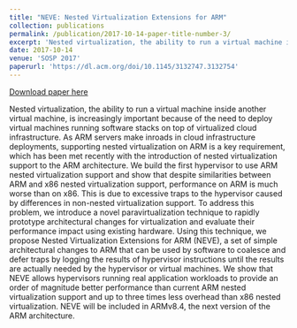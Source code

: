 ```yaml
---
title: "NEVE: Nested Virtualization Extensions for ARM"
collection: publications
permalink: /publication/2017-10-14-paper-title-number-3/
excerpt: 'Nested virtualization, the ability to run a virtual machine inside another virtual machine, is increasingly important because of the need to deploy virtual machines running software stacks on top of virtualized cloud infrastructure. As ARM servers make inroads in cloud infrastructure deployments, supporting nested virtualization on ARM is a key requirement, which has been met recently with the introduction of nested virtualization support to the ARM architecture. We build the first hypervisor to use ARM nested virtualization support and show that despite similarities between ARM and x86 nested virtualization support, performance on ARM is much worse than on x86. This is due to excessive traps to the hypervisor caused by differences in non-nested virtualization support. To address this problem, we introduce a novel paravirtualization technique to rapidly prototype architectural changes for virtualization and evaluate their performance impact using existing hardware. Using this technique, we propose Nested Virtualization Extensions for ARM (NEVE), a set of simple architectural changes to ARM that can be used by software to coalesce and defer traps by logging the results of hypervisor instructions until the results are actually needed by the hypervisor or virtual machines. We show that NEVE allows hypervisors running real application workloads to provide an order of magnitude better performance than current ARM nested virtualization support and up to three times less overhead than x86 nested virtualization. NEVE will be included in ARMv8.4, the next version of the ARM architecture.'
date: 2017-10-14
venue: 'SOSP 2017'
paperurl: 'https://dl.acm.org/doi/10.1145/3132747.3132754'
---
```


<a href='https://dl.acm.org/doi/10.1145/3132747.3132754'>Download paper here</a>

Nested virtualization, the ability to run a virtual machine inside another virtual machine, is increasingly important because of the need to deploy virtual machines running software stacks on top of virtualized cloud infrastructure. As ARM servers make inroads in cloud infrastructure deployments, supporting nested virtualization on ARM is a key requirement, which has been met recently with the introduction of nested virtualization support to the ARM architecture. We build the first hypervisor to use ARM nested virtualization support and show that despite similarities between ARM and x86 nested virtualization support, performance on ARM is much worse than on x86. This is due to excessive traps to the hypervisor caused by differences in non-nested virtualization support. To address this problem, we introduce a novel paravirtualization technique to rapidly prototype architectural changes for virtualization and evaluate their performance impact using existing hardware. Using this technique, we propose Nested Virtualization Extensions for ARM (NEVE), a set of simple architectural changes to ARM that can be used by software to coalesce and defer traps by logging the results of hypervisor instructions until the results are actually needed by the hypervisor or virtual machines. We show that NEVE allows hypervisors running real application workloads to provide an order of magnitude better performance than current ARM nested virtualization support and up to three times less overhead than x86 nested virtualization. NEVE will be included in ARMv8.4, the next version of the ARM architecture.
